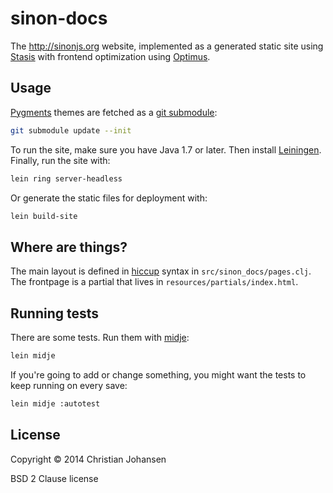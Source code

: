 # sinon-docs

The http://sinonjs.org website, implemented as a generated static site using
[Stasis](https://github.com/magnars/stasis/) with frontend optimization using
[Optimus](https://github.com/magnars/optimus).

## Usage

[Pygments](http://pygments.org) themes are fetched as a
[git submodule](https://github.com/richleland/pygments-css):

```sh
git submodule update --init
```

To run the site, make sure you have Java 1.7 or later. Then install
[Leiningen](http://leiningen.org). Finally, run the site with:

```sh
lein ring server-headless
```

Or generate the static files for deployment with:

```sh
lein build-site
```

## Where are things?

The main layout is defined in [hiccup](https://github.com/weavejester/hiccup)
syntax in `src/sinon_docs/pages.clj`. The frontpage is a partial that lives in
`resources/partials/index.html`.

## Running tests

There are some tests. Run them with [midje](https://github.com/marick/Midje):

```sh
lein midje
```

If you're going to add or change something, you might want the tests to keep
running on every save:

```sh
lein midje :autotest
```

## License

Copyright © 2014 Christian Johansen

BSD 2 Clause license
